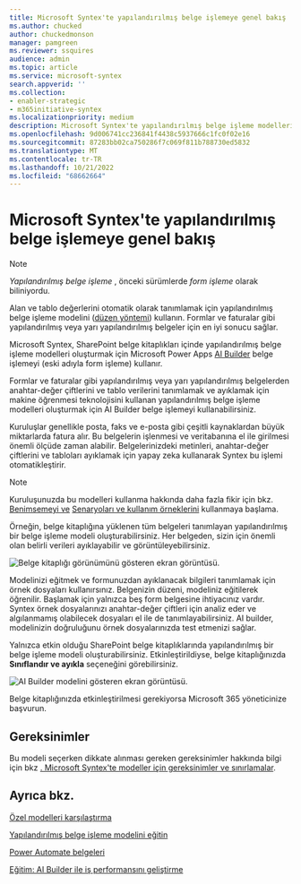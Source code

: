 ```yaml
---
title: Microsoft Syntex'te yapılandırılmış belge işlemeye genel bakış
ms.author: chucked
author: chuckedmonson
manager: pamgreen
ms.reviewer: ssquires
audience: admin
ms.topic: article
ms.service: microsoft-syntex
search.appverid: ''
ms.collection:
- enabler-strategic
- m365initiative-syntex
ms.localizationpriority: medium
description: Microsoft Syntex'te yapılandırılmış belge işleme modelleri oluşturmak için AI Builder'ı kullanmayı öğrenin.
ms.openlocfilehash: 9d006741cc236841f4438c5937666c1fc0f02e16
ms.sourcegitcommit: 87283bb02ca750286f7c069f811b788730ed5832
ms.translationtype: MT
ms.contentlocale: tr-TR
ms.lasthandoff: 10/21/2022
ms.locfileid: "68662664"
---
```

# <a name="overview-of-structured-document-processing-in-microsoft-syntex"></a>Microsoft Syntex'te yapılandırılmış belge işlemeye genel bakış

> [!NOTE]
> *Yapılandırılmış belge işleme* , önceki sürümlerde *form işleme* olarak biliniyordu.

Alan ve tablo değerlerini otomatik olarak tanımlamak için yapılandırılmış belge işleme modelini ([düzen yöntemi](create-syntex-model.md#train-a-custom-model)) kullanın. Formlar ve faturalar gibi yapılandırılmış veya yarı yapılandırılmış belgeler için en iyi sonucu sağlar.

Microsoft Syntex, SharePoint belge kitaplıkları içinde yapılandırılmış belge işleme modelleri oluşturmak için Microsoft Power Apps [AI Builder](/ai-builder/form-processing-model-overview) belge işlemeyi (eski adıyla form işleme) kullanır.
<!---
 ![AI Builder.](../media/content-understanding/ai-builder.png)
--->
Formlar ve faturalar gibi yapılandırılmış veya yarı yapılandırılmış belgelerden anahtar-değer çiftlerini ve tablo verilerini tanımlamak ve ayıklamak için makine öğrenmesi teknolojisini kullanan yapılandırılmış belge işleme modelleri oluşturmak için AI Builder belge işlemeyi kullanabilirsiniz.

Kuruluşlar genellikle posta, faks ve e-posta gibi çeşitli kaynaklardan büyük miktarlarda fatura alır. Bu belgelerin işlenmesi ve veritabanına el ile girilmesi önemli ölçüde zaman alabilir. Belgelerinizdeki metinleri, anahtar-değer çiftlerini ve tabloları ayıklamak için yapay zeka kullanarak Syntex bu işlemi otomatikleştirir. 

> [!NOTE]
> Kuruluşunuzda bu modelleri kullanma hakkında daha fazla fikir için bkz. [Benimsemeyi ve](adoption-getstarted.md) [Senaryoları ve kullanım örneklerini](adoption-scenarios.md) kullanmaya başlama.

Örneğin, belge kitaplığına yüklenen tüm belgeleri tanımlayan yapılandırılmış bir belge işleme modeli oluşturabilirsiniz. Her belgeden, sizin için önemli olan belirli verileri ayıklayabilir ve görüntüleyebilirsiniz.

![Belge kitaplığı görünümünü gösteren ekran görüntüsü.](../media/content-understanding/doc-lib-done.png)  

Modelinizi eğitmek ve formunuzdan ayıklanacak bilgileri tanımlamak için örnek dosyaları kullanırsınız. Belgenizin düzeni, modeliniz eğitilerek öğrenilir. Başlamak için yalnızca beş form belgesine ihtiyacınız vardır. Syntex örnek dosyalarınızı anahtar-değer çiftleri için analiz eder ve algılanmamış olabilecek dosyaları el ile de tanımlayabilirsiniz.  AI builder, modelinizin doğruluğunu örnek dosyalarınızda test etmenizi sağlar.

Yalnızca etkin olduğu SharePoint belge kitaplıklarında yapılandırılmış bir belge işleme modeli oluşturabilirsiniz. Etkinleştirildiyse, belge kitaplığınızda **Sınıflandır ve ayıkla** seçeneğini görebilirsiniz. 

![AI Builder modelini gösteren ekran görüntüsü.](../media/content-understanding/create-ai-builder-model2.png)

Belge kitaplığınızda etkinleştirilmesi gerekiyorsa Microsoft 365 yöneticinize başvurun.

## <a name="requirements"></a>Gereksinimler

Bu modeli seçerken dikkate alınması gereken gereksinimler hakkında bilgi için bkz [. Microsoft Syntex'te modeller için gereksinimler ve sınırlamalar](requirements-and-limitations.md#structured-document-processing).

## <a name="see-also"></a>Ayrıca bkz.

[Özel modelleri karşılaştırma](difference-between-document-understanding-and-form-processing-model.md)

[Yapılandırılmış belge işleme modelini eğitin](create-a-form-processing-model.md)

[Power Automate belgeleri](/power-automate/)

[Eğitim: AI Builder ile iş performansını geliştirme](/training/paths/improve-business-performance-ai-builder/?source=learn)
